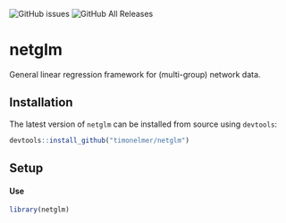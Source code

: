 <!-- badges: start -->
<!--![GitHub release (latest by date)](https://img.shields.io/github/v/release/timonelmer/netglm)
![GitHub Release Date](https://img.shields.io/github/release-date/timonelmer/netglm) -->
![GitHub issues](https://img.shields.io/github/issues-raw/timonelmer/netglm)
![GitHub All Releases](https://img.shields.io/github/downloads/timonelmer/netglm/total)
<!-- [![Codecov test coverage](https://codecov.io/gh/timonelmer/dnetglm/branch/master/graph/badge.svg)](https://codecov.io/gh/timonelmer/dena?branch=master) -->
<!-- badges: end -->

# netglm
General linear regression framework for (multi-group) network data.

## Installation

The latest version of `netglm` can be installed from source using `devtools`:

```r
devtools::install_github("timonelmer/netglm")
```

## Setup 


#### Use

```r
library(netglm)
```

